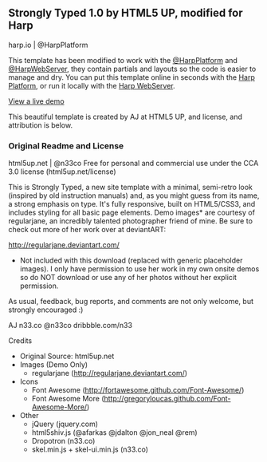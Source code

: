 ## Strongly Typed 1.0 by HTML5 UP, modified for Harp
harp.io | @HarpPlatform

This template has been modified to work with the [@HarpPlatform](http://twitter.com/HarpPlatform) and [@HarpWebServer](http://twitter.com/HarpWebServer), they contain partials and layouts so the code is easier to manage and dry. You can put this template online in seconds with the [Harp Platform](https://www.harp.io), or run it locally with the [Harp WebServer](http://harpjs.com).

[View a live demo](http://strongly-typed.harp.io) 

This beautiful template is created by AJ at HTML5 UP, and license, and attribution is below.

### Original Readme and License
html5up.net | @n33co
Free for personal and commercial use under the CCA 3.0 license (html5up.net/license)


This is Strongly Typed, a new site template with a minimal, semi-retro
look (inspired by old instruction manuals) and, as you might guess from its
name, a strong emphasis on type. It's fully responsive, built on HTML5/CSS3,
and includes styling for all basic page elements. Demo images* are courtesy of 
regularjane, an incredibly talented photographer friend of mine. Be sure to
check out more of her work over at deviantART:

http://regularjane.deviantart.com/

* Not included with this download (replaced with generic placeholder images).
I only have permission to use her work in my own onsite demos so do NOT download
or use any of her photos without her explicit permission.

As usual, feedback, bug reports, and comments are not only welcome, but strongly
encouraged :)

AJ
n33.co @n33co dribbble.com/n33

Credits
- Original Source: html5up.net
- Images (Demo Only)
	- regularjane (http://regularjane.deviantart.com/)
- Icons
	- Font Awesome (http://fortawesome.github.com/Font-Awesome/)
	- Font Awesome More (http://gregoryloucas.github.com/Font-Awesome-More/)
- Other
	- jQuery (jquery.com)
	- html5shiv.js (@afarkas @jdalton @jon_neal @rem)
	- Dropotron (n33.co)
	- skel.min.js + skel-ui.min.js (n33.co)